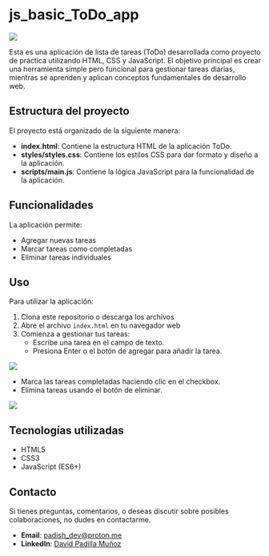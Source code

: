 # js_basic_ToDo_app

<img src="https://i.imgur.com/rDMlsKF.png">

Esta es una aplicación de lista de tareas (ToDo) desarrollada como proyecto de práctica utilizando HTML, CSS y JavaScript. El objetivo principal es crear una herramienta simple pero funcional para gestionar tareas diarias, mientras se aprenden y aplican conceptos fundamentales de desarrollo web.

## Estructura del proyecto

El proyecto está organizado de la siguiente manera:

- **index.html**: Contiene la estructura HTML de la aplicación ToDo.
- **styles/styles.css**: Contiene los estilos CSS para dar formato y diseño a la aplicación.
- **scripts/main.js**: Contiene la lógica JavaScript para la funcionalidad de la aplicación.

## Funcionalidades

La aplicación permite:

- Agregar nuevas tareas
- Marcar tareas como completadas
- Eliminar tareas individuales

## Uso

Para utilizar la aplicación:

1. Clona este repositorio o descarga los archivos
2. Abre el archivo `index.html` en tu navegador web
3. Comienza a gestionar tus tareas:
   - Escribe una tarea en el campo de texto.
   - Presiona Enter o el botón de agregar para añadir la tarea.

<img src="https://i.imgur.com/STVlgb4.png">

   - Marca las tareas completadas haciendo clic en el checkbox.
   - Elimina tareas usando el botón de eliminar.

<img src="https://i.imgur.com/HYeckAc.png">

## Tecnologías utilizadas

- HTML5
- CSS3
- JavaScript (ES6+)

## Contacto

Si tienes preguntas, comentarios, o deseas discutir sobre posibles colaboraciones, no dudes en contactarme.

* **Email**: padish_dev@proton.me
* **LinkedIn**: [David Padilla Muñoz](https://www.linkedin.com/in/david-padilla-mu%C3%B1oz-52126725a/)
